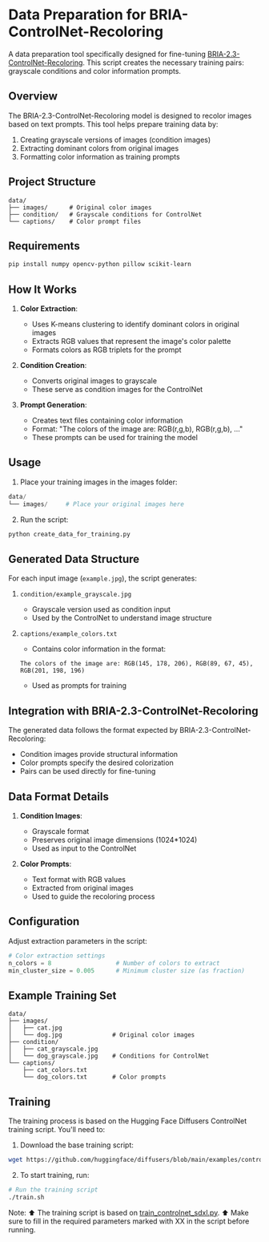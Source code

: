 # Data Preparation for BRIA-ControlNet-Recoloring

A data preparation tool specifically designed for fine-tuning [BRIA-2.3-ControlNet-Recoloring](https://huggingface.co/briaai/BRIA-2.3-ControlNet-Recoloring). This script creates the necessary training pairs: grayscale conditions and color information prompts.

## Overview

The BRIA-2.3-ControlNet-Recoloring model is designed to recolor images based on text prompts. This tool helps prepare training data by:
1. Creating grayscale versions of images (condition images)
2. Extracting dominant colors from original images
3. Formatting color information as training prompts

## Project Structure

```
data/
├── images/      # Original color images
├── condition/   # Grayscale conditions for ControlNet
└── captions/    # Color prompt files
```

## Requirements

```bash
pip install numpy opencv-python pillow scikit-learn
```

## How It Works

1. **Color Extraction**:
   - Uses K-means clustering to identify dominant colors in original images
   - Extracts RGB values that represent the image's color palette
   - Formats colors as RGB triplets for the prompt

2. **Condition Creation**:
   - Converts original images to grayscale
   - These serve as condition images for the ControlNet

3. **Prompt Generation**:
   - Creates text files containing color information
   - Format: "The colors of the image are: RGB(r,g,b), RGB(r,g,b), ..."
   - These prompts can be used for training the model

## Usage

1. Place your training images in the images folder:
```python
data/
└── images/     # Place your original images here
```

2. Run the script:
```bash
python create_data_for_training.py
```

## Generated Data Structure

For each input image (`example.jpg`), the script generates:

1. `condition/example_grayscale.jpg`
   - Grayscale version used as condition input
   - Used by the ControlNet to understand image structure

2. `captions/example_colors.txt`
   - Contains color information in the format:
   ```
   The colors of the image are: RGB(145, 178, 206), RGB(89, 67, 45), RGB(201, 198, 196)
   ```
   - Used as prompts for training

## Integration with BRIA-2.3-ControlNet-Recoloring

The generated data follows the format expected by BRIA-2.3-ControlNet-Recoloring:
- Condition images provide structural information
- Color prompts specify the desired colorization
- Pairs can be used directly for fine-tuning

## Data Format Details

1. **Condition Images**:
   - Grayscale format
   - Preserves original image dimensions (1024*1024)
   - Used as input to the ControlNet

2. **Color Prompts**:
   - Text format with RGB values
   - Extracted from original images
   - Used to guide the recoloring process

## Configuration

Adjust extraction parameters in the script:
```python
# Color extraction settings
n_colors = 8                  # Number of colors to extract
min_cluster_size = 0.005      # Minimum cluster size (as fraction)
```

## Example Training Set

```
data/
├── images/
│   ├── cat.jpg
│   └── dog.jpg              # Original color images
├── condition/
│   ├── cat_grayscale.jpg
│   └── dog_grayscale.jpg    # Conditions for ControlNet
└── captions/
    ├── cat_colors.txt
    └── dog_colors.txt       # Color prompts
```


## Training

The training process is based on the Hugging Face Diffusers ControlNet training script. You'll need to:

1. Download the base training script:
```bash
wget https://github.com/huggingface/diffusers/blob/main/examples/controlnet/train_controlnet_sdxl.py
```

2. To start training, run:
```bash
# Run the training script
./train.sh
```

Note:
⬆️ The training script is based on [train_controlnet_sdxl.py](https://github.com/huggingface/diffusers/blob/main/examples/controlnet/train_controlnet_sdxl.py). 
⬆️ Make sure to fill in the required parameters marked with XX in the script before running.

